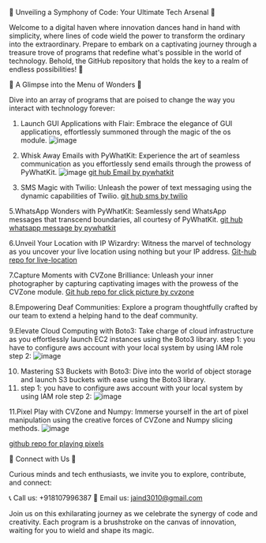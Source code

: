 🚀 Unveiling a Symphony of Code: Your Ultimate Tech Arsenal 🌟

Welcome to a digital haven where innovation dances hand in hand with simplicity, where lines of code wield the power to transform the ordinary into the extraordinary. Prepare to embark on a captivating journey through a treasure trove of programs that redefine what's possible in the world of technology. Behold, the GitHub repository that holds the key to a realm of endless possibilities! 🚀

📂 A Glimpse into the Menu of Wonders 📂

Dive into an array of programs that are poised to change the way you interact with technology forever:

1. Launch GUI Applications with Flair: Embrace the elegance of GUI applications, effortlessly summoned through the magic of the os module.
![image](https://github.com/divyanshujain11/python_automationMenu/assets/77712311/2efe0470-0833-4c7f-9e1b-6bb3fca15c3d)


2. Whisk Away Emails with PyWhatKit: Experience the art of seamless communication as you effortlessly send emails through the prowess of PyWhatKit.
   ![image](https://github.com/divyanshujain11/python_automationMenu/assets/77712311/9ee871bd-8840-428c-a1c6-c556d2e9f094)
   [git hub Email by pywhatkit](https://github.com/divyanshujain11/pywhatkit_sendMail)
  
4. SMS Magic with Twilio: Unleash the power of text messaging using the dynamic capabilities of Twilio.
    [git hub sms by twilio](https://github.com/divyanshujain11/twilio_send_sms)

5.WhatsApp Wonders with PyWhatKit: Seamlessly send WhatsApp messages that transcend boundaries, all courtesy of PyWhatKit.
 [git hub whatsapp message by pywhatkit](https://github.com/divyanshujain11/pywhatkit_send_whatsapp_message)

6.Unveil Your Location with IP Wizardry: Witness the marvel of technology as you uncover your live location using nothing but your IP address.
[Git-hub repo for live-location ](https://github.com/divyanshujain11/python_geo_cordinates)

7.Capture Moments with CVZone Brilliance: Unleash your inner photographer by capturing captivating images with the prowess of the CVZone module.
[Git hub repo for click picture by cvzone](https://github.com/divyanshujain11/python_OpenCV_editing_of_photo)

8.Empowering Deaf Communities: Explore a program thoughtfully crafted by our team to extend a helping hand to the deaf community.

9.Elevate Cloud Computing with Boto3: Take charge of cloud infrastructure as you effortlessly launch EC2 instances using the Boto3 library.
step 1: you have to configure aws account with your local system by using IAM role
step 2: ![image](https://github.com/divyanshujain11/python_automationMenu/assets/77712311/7258c4a8-09a5-4ab7-a46e-e953dab03a0e)


10. Mastering S3 Buckets with Boto3: Dive into the world of object storage and launch S3 buckets with ease using the Boto3 library.
11. step 1: you have to configure aws account with your local system by using IAM role
step 2:
![image](https://github.com/divyanshujain11/python_automationMenu/assets/77712311/d61f4fc3-aa35-4489-bf15-9fee9e8ad13e)


11.Pixel Play with CVZone and Numpy: Immerse yourself in the art of pixel manipulation using the creative forces of CVZone and Numpy slicing methods.
![image](https://github.com/divyanshujain11/python_automationMenu/assets/77712311/608c6c72-3a6b-410f-a2fa-8c4435710bc0)

[github repo for playing pixels](https://github.com/divyanshujain11/python_OpenCV_editing_of_photo)

🔗 Connect with Us 🔗

Curious minds and tech enthusiasts, we invite you to explore, contribute, and connect:

📞 Call us: +918107996387
📧 Email us: jaind3010@gmail.com

Join us on this exhilarating journey as we celebrate the synergy of code and creativity. Each program is a brushstroke on the canvas of innovation, waiting for you to wield and shape its magic.
